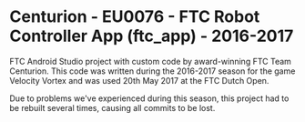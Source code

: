 # Centurion - EU0076 - FTC Robot Controller App (ftc_app) - 2016-2017
FTC Android Studio project with custom code by award-winning FTC Team Centurion.
This code was written during the 2016-2017 season for the game Velocity Vortex and was used 20th May 2017 at the FTC Dutch Open.

Due to problems we've experienced during this season, this project had to be rebuilt several times, causing all commits to be lost.